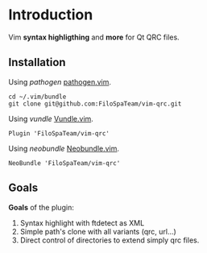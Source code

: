# Introduction

Vim **syntax highligthing** and **more** for Qt QRC files.

## Installation

Using _pathogen_
[pathogen.vim](https://github.com/tpope/vim-pathogen).
    
    cd ~/.vim/bundle
    git clone git@github.com:FiloSpaTeam/vim-qrc.git

Using _vundle_
[Vundle.vim](https://github.com/gmarik/Vundle.vim).

    Plugin 'FiloSpaTeam/vim-qrc'

Using _neobundle_
[Neobundle.vim](https://github.com/Shougo/neobundle.vim).

    NeoBundle 'FiloSpaTeam/vim-qrc'

## Goals

**Goals** of the plugin:

1. Syntax highlight with ftdetect as XML
2. Simple path's clone with all variants (qrc, url...)
3. Direct control of directories to extend simply qrc files.
